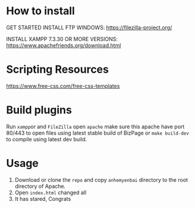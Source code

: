 # How to install
GET STARTED INSTALL FTP WINDOWS:  https://filezilla-project.org/

INSTALL XAMPP 7.3.30 OR MORE VERSIONS: https://www.apachefriends.org/download.html

# Scripting Resources
https://www.free-css.com/free-css-templates

# Build plugins
Run `xampp`or and `FileZilla` open `apache` make sure this apache have port 80/443 to open files using latest stable build of BizPage or `make build-dev` to compile using latest dev build.

# Usage
1. Download or clone the `repo` and copy `anhemyenbai` directory to the root directory of Apache.
2. Open `index.html` changed all
3. It has stared, Congrats
